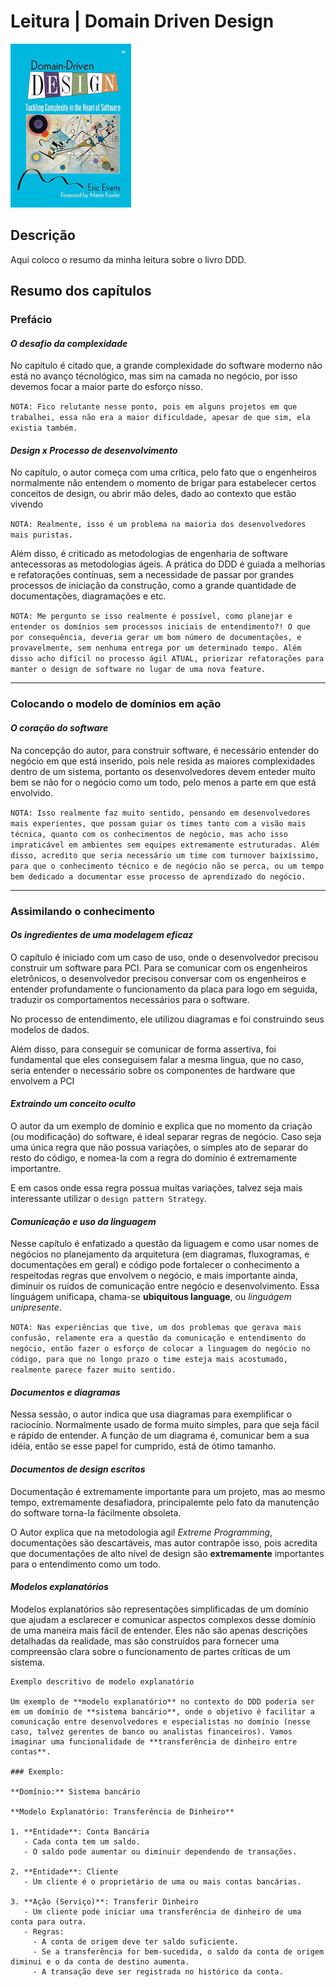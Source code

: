 # Leitura | Domain Driven Design

![DDD image](./ddd.jpg)

## Descrição
Aqui coloco o resumo da minha leitura sobre o livro DDD.

## Resumo dos capítulos

### Prefácio

#### *O desafio da complexidade*
No capítulo é citado que, a grande complexidade do software moderno não está no avanço técnológico, mas sim na camada no negócio, por isso devemos focar a maior parte do esforço nisso.

``NOTA: Fico relutante nesse ponto, pois em alguns projetos em que trabalhei, essa não era a maior dificuldade, apesar de que sim, ela existia também.``

#### *Design x Processo de desenvolvimento*
No capítulo, o autor começa com uma crítica, pelo fato que o engenheiros normalmente não entendem o momento de brigar para estabelecer certos conceitos de design, ou abrir mão deles, dado ao contexto que estão vivendo

``NOTA: Realmente, isso é um problema na maioria dos desenvolvedores mais puristas.``

Além disso, é criticado as metodologias de engenharia de software antecessoras as metodologias ágeis. A prática do DDD é guiada a melhorias e refatorações contínuas, sem a necessidade de passar por grandes processos de iniciação da construção, como a grande quantidade de documentações, diagramações e etc. 

``NOTA: Me pergunto se isso realmente é possível, como planejar e entender os domínios sem processos iniciais de entendimento?! O que por consequência, deveria gerar um bom número de documentações, e provavelmente, sem nenhuma entrega por um determinado tempo. Além disso acho difícil no processo ágil ATUAL, priorizar refatorações para manter o design de software no lugar de uma nova feature.``

***

### Colocando o modelo de domínios em ação

#### *O coração do software*
Na concepção do autor, para construir software, é necessário entender do negócio em que está inserido, pois nele resida as maiores complexidades dentro de um sistema, portanto os desenvolvedores devem enteder muito bem se não for o negócio como um todo, pelo menos a parte em que está envolvido.

``NOTA: Isso realmente faz muito sentido, pensando em desenvolvedores mais experientes, que possam guiar os times tanto com a visão mais técnica, quanto com os conhecimentos de negócio, mas acho isso impraticável em ambientes sem equipes extremamente estruturadas.
Além disso, acredito que seria necessário um time com turnover baixíssimo, para que o conhecimento técnico e de negócio não se perca, ou um tempo bem dedicado a documentar esse processo de aprendizado do negócio.``

***

### Assimilando o conhecimento

#### *Os ingredientes de uma modelagem eficaz*
O capítulo é iniciado com um caso de uso, onde o desenvolvedor precisou construir um software para PCI.
Para se comunicar com os engenheiros eletrônicos, o desenvolvedor precisou conversar com os engenheiros e entender profundamente o funcionamento da placa para logo em seguida, traduzir os comportamentos necessários para o software.

No processo de entendimento, ele utilizou diagramas e foi construindo seus modelos de dados.

Além disso, para conseguir se comunicar de forma assertiva, foi fundamental que eles conseguisem falar a mesma lingua, que no caso, seria entender o necessário sobre os componentes de hardware que envolvem a PCI


#### *Extraindo um conceito oculto*
O autor da um exemplo de domínio e explica que no momento da criação (ou modificação) do software, é ideal separar regras de negócio. Caso seja uma única regra que não possua variações, o simples ato de separar do resto do código, e nomea-la com a regra do domínio é extremamente importantre.

E em casos onde essa regra possua muitas variações, talvez seja mais interessante utilizar o `design pattern Strategy`.

#### *Comunicação e uso da linguagem*
Nesse capítulo é enfatizado a questão da liguagem e como usar nomes de negócios no planejamento da arquitetura (em diagramas, fluxogramas, e documentações em geral) e código pode fortalecer o conhecimento a respeitodas regras que envolvem o negócio, e mais importante ainda, diminuir os ruídos de comunicação entre negócio e desenvolvimento. Essa linguágem unificapa, chama-se **ubiquitous language**, ou *linguágem unipresente*.

``NOTA: Nas experiências que tive, um dos problemas que gerava mais confusão, relamente era a questão da comunicação e entendimento do negócio, então fazer o esforço de colocar a linguagem do negócio no código, para que no longo prazo o time esteja mais acostumado, realmente parece fazer muito sentido.``

#### *Documentos e diagramas*
Nessa sessão, o autor indica que usa diagramas para exemplificar o raciocínio. Normalmente usado de forma muito simples, para que seja fácil e rápido de entender.
A função de um diagrama é, comunicar bem a sua idéia, então se esse papel for cumprido, está de ótimo tamanho.

#### *Documentos de design escritos*
Documentação é extremamente importante para um projeto, mas ao mesmo tempo, extremamente desafiadora, principalemte pelo fato da manutenção do software torna-la fácilmente obsoleta.

O Autor explica que na metodologia agil *Extreme Programming*, documentações são descartáveis, mas autor contrapõe isso, pois acredita que documentações de alto nível de design são **extremamente** importantes para o entendimento como um todo.

#### *Modelos explanatórios*
Modelos explanatórios são representações simplificadas de um domínio que ajudam a esclarecer e comunicar aspectos complexos desse domínio de uma maneira mais fácil de entender. Eles não são apenas descrições detalhadas da realidade, mas são construídos para fornecer uma compreensão clara sobre o funcionamento de partes críticas de um sistema.

```
Exemplo descritivo de modelo explanatório

Um exemplo de **modelo explanatório** no contexto do DDD poderia ser em um domínio de **sistema bancário**, onde o objetivo é facilitar a comunicação entre desenvolvedores e especialistas no domínio (nesse caso, talvez gerentes de banco ou analistas financeiros). Vamos imaginar uma funcionalidade de **transferência de dinheiro entre contas**.

### Exemplo:

**Domínio:** Sistema bancário

**Modelo Explanatório: Transferência de Dinheiro**

1. **Entidade**: Conta Bancária
   - Cada conta tem um saldo.
   - O saldo pode aumentar ou diminuir dependendo de transações.

2. **Entidade**: Cliente
   - Um cliente é o proprietário de uma ou mais contas bancárias.

3. **Ação (Serviço)**: Transferir Dinheiro
   - Um cliente pode iniciar uma transferência de dinheiro de uma conta para outra.
   - Regras:
     - A conta de origem deve ter saldo suficiente.
     - Se a transferência for bem-sucedida, o saldo da conta de origem diminui e o da conta de destino aumenta.
     - A transação deve ser registrada no histórico da conta.
```
